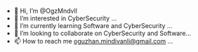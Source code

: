 - 👋 Hi, I’m @OgzMndvll
- 👀 I’m interested in CyberSecurity ...
- 🌱 I’m currently learning Software and CyberSecurity ...
- 💞️ I’m looking to collaborate on CyberSecurity and Software...
- 📫 How to reach me oguzhan.mindivanli@gmail.com ...

<!---
OgzMndvll/OgzMndvll is a ✨ special ✨ repository because its `README.md` (this file) appears on your GitHub profile.
You can click the Preview link to take a look at your changes.
--->
